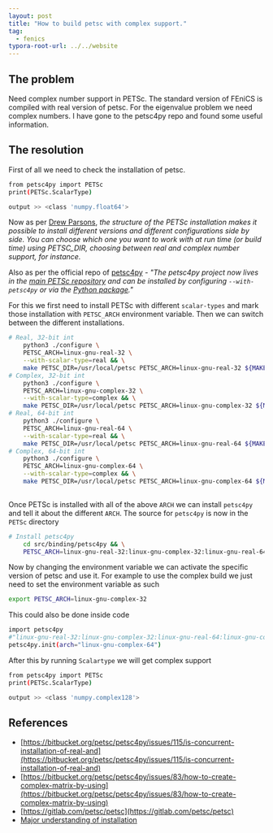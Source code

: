 ```yaml
---
layout: post
title: "How to build petsc with complex support."
tag: 
  - fenics
typora-root-url: ../../website
---
```


## The problem 

Need complex number support in PETSc. The standard version of FEniCS is compiled with real version of petsc. For the eigenvalue problem we need complex numbers. I have gone to the petsc4py repo and found some useful information. 

## The resolution

First of all we need to check the installation of petsc. 

```bash
from petsc4py import PETSc
print(PETSc.ScalarType)

output >> <class 'numpy.float64'>
```

Now as per [Drew Parsons](https://bitbucket.org/petsc/petsc4py/issues/115/is-concurrent-installation-of-real-and), *the structure of the PETSc installation makes it possible to install different versions and different configurations side by side. You can choose which one you want to work with at run time (or build time) using PETSC_DIR, choosing between real and complex number support, for instance.*

Also as per the official repo of [petsc4py](https://gitlab.com/petsc/petsc4py) - *"The petsc4py project now lives in the [main PETSc repository](https://gitlab.com/petsc/petsc) and can be installed by configuring `--with-petsc4py` or via the [Python package](https://pypi.org/project/petsc4py/)."* 

For this we first need to install PETSc with different `scalar-types` and mark those installation with `PETSC_ARCH` environment variable. Then we can switch between the different installations.

```bash
# Real, 32-bit int
    python3 ./configure \
    PETSC_ARCH=linux-gnu-real-32 \
    --with-scalar-type=real && \
    make PETSC_DIR=/usr/local/petsc PETSC_ARCH=linux-gnu-real-32 ${MAKEFLAGS} all && \
# Complex, 32-bit int
    python3 ./configure \
    PETSC_ARCH=linux-gnu-complex-32 \
    --with-scalar-type=complex && \
    make PETSC_DIR=/usr/local/petsc PETSC_ARCH=linux-gnu-complex-32 ${MAKEFLAGS} all && \
# Real, 64-bit int
    python3 ./configure \
    PETSC_ARCH=linux-gnu-real-64 \
    --with-scalar-type=real && \
    make PETSC_DIR=/usr/local/petsc PETSC_ARCH=linux-gnu-real-64 ${MAKEFLAGS} all && \
# Complex, 64-bit int
    python3 ./configure \
    PETSC_ARCH=linux-gnu-complex-64 \
    --with-scalar-type=complex && \
    make PETSC_DIR=/usr/local/petsc PETSC_ARCH=linux-gnu-complex-64 ${MAKEFLAGS} all && \
 
```

Once PETSc is installed with all of the above `ARCH` we can install `petsc4py` and tell it about the different `ARCH`. The source for `petsc4py` is now in the `PETSc` directory

```bash
# Install petsc4py
    cd src/binding/petsc4py && \
    PETSC_ARCH=linux-gnu-real-32:linux-gnu-complex-32:linux-gnu-real-64:linux-gnu-complex-64 pip3 install --no-cache-dir .
```

Now by changing the environment variable we can activate the specific version of petsc and use it. For example to use the complex build we just need to set the environment variable as such

```bash
export PETSC_ARCH=linux-gnu-complex-32
```

This could also be done inside code

```bash
import petsc4py
#"linux-gnu-real-32:linux-gnu-complex-32:linux-gnu-real-64:linux-gnu-complex-64"
petsc4py.init(arch="linux-gnu-complex-64")
```

After this by running `Scalartype` we will get complex support

```bash
from petsc4py import PETSc
print(PETSc.ScalarType)

output >> <class 'numpy.complex128'>
```





## References

- [https://bitbucket.org/petsc/petsc4py/issues/115/is-concurrent-installation-of-real-and](https://bitbucket.org/petsc/petsc4py/issues/115/is-concurrent-installation-of-real-and)
- [https://bitbucket.org/petsc/petsc4py/issues/83/how-to-create-complex-matrix-by-using](https://bitbucket.org/petsc/petsc4py/issues/83/how-to-create-complex-matrix-by-using)
- [https://gitlab.com/petsc/petsc](https://gitlab.com/petsc/petsc)
- [Major understanding of installation](https://github.com/FEniCS/dolfinx/blob/main/docker)

